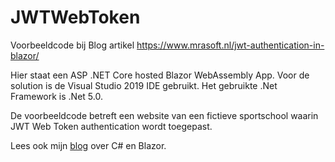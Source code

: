 # JWTWebToken
Voorbeeldcode bij Blog artikel https://www.mrasoft.nl/jwt-authentication-in-blazor/

Hier staat een ASP .NET Core hosted Blazor WebAssembly App. Voor de solution is de Visual Studio 2019 IDE gebruikt. Het gebruikte .Net Framework is .Net 5.0.

De voorbeeldcode betreft een website van een fictieve sportschool waarin JWT Web Token authentication wordt toegepast.

Lees ook mijn [blog](https://www.mrasoft.nl) over C# en Blazor.
